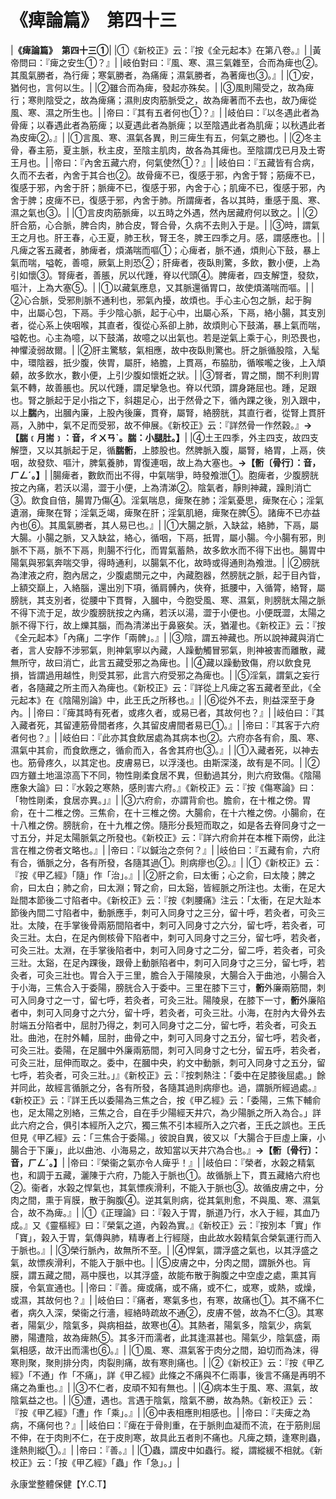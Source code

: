 # 《痺論篇》　第四十三

|**《痺論篇》　第四十三①**|
|①《新校正》云：『按《全元起本》在第八卷。』|
|黃帝問曰：『痺之安生①？』|
|岐伯對曰：『風、寒、濕三氣雜至，合而為痺也②。其風氣勝者，為行痺；寒氣勝者，為痛痺；濕氣勝者，為著痺也③。』|
|①安，猶何也，言何以生。|
|②雖合而為痺，發起亦殊矣。|
|③風則陽受之，故為痺行；寒則陰受之，故為痺痛；濕則皮肉筋脈受之，故為痺著而不去也，故乃痺從風、寒、濕之所生也。|
|帝曰：『其有五者何也①？』|
|岐伯曰：『以冬遇此者為骨痺；以春遇此者為筋痺；以夏遇此者為脈痺；以至陰遇此者為肌痺；以秋遇此者為皮痺②。』|
|①言風、寒、濕氣各異，則三痺生有五，何氣之勝也。|
|②冬主骨，春主筋，夏主脈，秋主皮，至陰主肌肉，故各為其痺也。至陰謂戊已月及土寄王月也。|
|帝曰：『內舍五藏六府，何氣使然①？』|
|岐伯曰：『五藏皆有合病，久而不去者，內舍于其合也②。故骨痺不已，復感于邪，內舍于腎；筋痺不已，復感于邪，內舍于肝；脈痺不已，復感于邪，內舍于心；肌痺不已，復感于邪，內舍于脾；皮痺不已，復感于邪，內舍于肺。所謂痺者，各以其時，重感于風、寒、濕之氣也③。|
|①言皮肉筋脈痺，以五時之外遇，然內居藏府何以致之。|
|②肝合筋，心合脈，脾合肉，肺合皮，腎合骨，久病不去則入于是。|
|③時，謂氣王之月也。肝王春，心王夏，肺王秋，腎王冬，脾王四季之月。感，謂感應也。|
|凡痺之客五藏者，肺痺者，煩滿喘而嘔①；心痺者，脈不通，煩則心下鼓，暴上氣而喘，嗌乾，善噫，厥氣上則恐②；肝痺者，夜臥則驚，多飲，數小便，上為引如懷③。腎痺者，善脹，尻以代踵，脊以代頭④。脾痺者，四支解墯，發欬，嘔汁，上為大塞⑤。|
|①以藏氣應息，又其脈還循胃口，故使煩滿喘而嘔。|
|②心合脈，受邪則脈不通利也，邪氣內擾，故煩也。手心主心包之脈，起于胸中，出屬心包，下鬲。手少陰心脈，起于心中，出屬心系，下鬲，絡小腸，其支別者，從心系上俠咽喉，其直者，復從心系卻上肺，故煩則心下鼓滿，暴上氣而喘，嗌乾也。心主為噫，以下鼓滿，故噫之以出氣也。若是逆氣上乘于心，則恐畏也，神懼淩弱故爾。|
|②肝主驚駭，氣相應，故中夜臥則驚也。肝之脈循股陰，入髦中，環陰器，扺少腹，俠胃，屬肝，絡膽，上貫鬲，布脇肋，循喉嚨之後，上入頏顙，故多飲水，數小便，上引少腹如懷姙之狀。|
|③腎者，胃之關，關不利則胃氣不轉，故善脹也。尻以代踵，謂足攣急也。脊以代頭，謂身踡屈也。踵，足跟也。腎之脈起于足小指之下，斜趨足心，出于然骨之下，循內踝之後，別入跟中，以上**腨**內，出膕內廉，上股內後廉，貫脊，屬腎，絡膀胱，其直行者，從腎上貫肝鬲，入肺中，氣不足而受邪，故不伸展。《新校正》云：『詳然骨一作然穀。』**→【腨﹝月耑﹞：音，ㄔㄨㄢˋ。腨：小腿肚。】**|
|④土王四季，外主四支，故四支解墮，又以其脈起于足，循**腨䯒**，上膝股也。然脾脈入腹，屬腎，絡胃，上鬲，俠咽，故發欬、嘔汁，脾氣養肺，胃復連咽，故上為大塞也。**→【䯒〔骨行〕：音，ㄏㄥˊ。】**|
|腸痺者，數飲而出不得，中氣喘爭，時發飧泄①。胞痺者，少腹膀胱按之內痛，若沃以湯，澀于小便，上為清涕②。陰氣者，靜則神藏，躁則消亡③。飲食自倍，腸胃乃傷④。淫氣喘息，痺聚在肺；淫氣憂思，痺聚在心；淫氣遺溺，痺聚在腎；淫氣乏竭，痺聚在肝；淫氣肌絕，痺聚在脾⑤。諸痺不已亦益內也⑥。其風氣勝者，其人易已也。』|
|①大腸之脈，入缺盆，絡肺，下鬲，屬大腸。小腸之脈，又入缺盆，絡心，循咽，下鬲，扺胃，屬小腸。今小腸有邪，則脈不下鬲，脈不下鬲，則腸不行化，而胃氣蓄熱，故多飲水而不得下出也。腸胃中陽氣與邪氣奔喘交爭，得時通利，以腸氣不化，故時或得通則為飧泄。|
|②膀胱為津液之府，胞內居之，少腹處關元之中，內藏胞器，然膀胱之脈，起于目內眥，上額交巔上，入絡腦，還出別下項，循肩髆內，俠脊，抵腰中，入循膂，絡腎，屬膀胱，其支別者，從腰中下貫臀，入膕中，今胞受風、寒、濕氣，則膀胱太陽之脈不得下流于足，故少腹膀胱按之內痛，若沃以湯，澀于小便也。小便既澀，太陽之脈不得下行，故上爍其腦，而為清涕出于鼻竅矣。沃，猶灌也。《新校正》云：『按《全元起本》「內痛」二字作「兩髀」。』|
|③陰，謂五神藏也。所以說神藏與消亡者，言人安靜不涉邪氣，則神氣寧以內藏，人躁動觸冒邪氣，則神被害而離散，藏無所守，故曰消亡，此言五藏受邪之為痺也。|
|④藏以躁動致傷，府以飲食見損，皆謂過用越性，則受其邪，此言六府受邪之為痺也。|
|⑤淫氣，謂氣之妄行者，各隨藏之所主而入為痺也。《新校正》云：『詳從上凡痺之客五藏者至此，《全元起本》在《陰陽別論》中，此王氏之所移也。』|
|⑥從外不去，則益深至于身內。|
|帝曰：『痺其時有死者，或疼久者，或易已者，其故何也？』|
|岐伯曰：『其入藏者死，其留連筋骨間者疼，久其留皮膚間者易已①。』|
|帝曰：『其客于六府者何也？』|
|岐伯曰：『此亦其食飲居處為其病本也②。六府亦各有俞，風、寒、濕氣中其俞，而食飲應之，循俞而入，各舍其府也③。』|
|①入藏者死，以神去也。筋骨疼久，以其定也。皮膚易已，以浮淺也。由斯深淺，故有是不同。|
|②四方雖土地溫涼高下不同，物性剛柔食居不異，但動過其分，則六府致傷。《陰陽應象大論》曰：『水榖之寒熱，感則害六府。』《新校正》云：『按《傷寒論》曰：「物性剛柔，食居亦異。」』|
|③六府俞，亦謂背俞也。膽俞，在十椎之傍。胃俞，在十二椎之傍。三焦俞，在十三椎之傍。大腸俞，在十六椎之傍。小腸俞，在十八椎之傍。膀胱俞，在十九椎之傍。隨形分長短而取之，如是各去脊同身寸之一寸五分，并足太陽脈氣之所發也。《新校正》云：『詳六府俞并在本椎下兩傍，此注言在椎之傍者文略也。』|
|帝曰：『以鍼治之奈何？』|
|岐伯曰：『五藏有俞，六府有合，循脈之分，各有所發，各隨其過①。則病瘳也②。』|
|①《新校正》云：『按《甲乙經》「隨」作「治」。』|
|②肝之俞，曰太衝；心之俞，曰太陵；脾之俞，曰太白；肺之俞，曰太淵；腎之俞，曰太谿，皆經脈之所注也。太衝，在足大趾間本節後二寸陷者中。《新校正》云：『按《刺腰痛》注云：「太衝，在足大趾本節後內間二寸陷者中，動脈應手，刺可入同身寸之三分，留十呼，若灸者，可灸三壯。太陵，在手掌後骨兩筋間陷者中，刺可入同身寸之六分，留七呼，若灸者，可灸三壯。太白，在足內側核骨下陷者中，刺可入同身寸之三分，留七呼，若灸者，可灸三壯。太淵，在手掌後陷者中，刺可入同身寸之二分，留二呼，若灸者，可灸三壯。太谿，在足內踝後，跟骨上動脈陷者中，刺可入同身寸之三分，留七呼，若灸者，可灸三壯也。胃合入于三里，膽合入于陽陵泉，大腸合入于曲池，小腸合入于小海，三焦合入于委陽，膀胱合入于委中。三里在膝下三寸，**䯒**外廉兩筋間，刺可入同身寸之一寸，留七呼，若灸者，可灸三壯。陽陵泉，在膝下一寸，**䯒**外廉陷者中，刺可入同身寸之六分，留十呼，若灸者，可灸三壯。小海，在肘內大骨外去肘端五分陷者中，屈肘乃得之，刺可入同身寸之二分，留七呼，若灸者，可灸五壯。曲池，在肘外輔，屈肘，曲骨之中，刺可入同身寸之五分，留七呼，若灸者，可灸三壯。委陽，在足膕中外廉兩筋間，刺可入同身寸之七分，留五呼，若灸者，可灸三壯，屈伸而取之。委中，在膕中央，約文中動脈，刺可入同身寸之五分，留七呼，若灸者，可灸三壯。」』《新校正》云：『按刺熱注：「委中在足膝後屈處。」餘并同此，故經言循脈之分，各有所發，各隨其過則病瘳也。過，謂脈所經過處。』《新校正》云：『詳王氏以委陽為三焦之合，按《甲乙經》云：「委陽，三焦下輔俞也，足太陽之別絡，三焦之合，自在手少陽經天井穴，為少陽脈之所入為合。」詳此六府之合，俱引本經所入之穴，獨三焦不引本經所入之穴者，王氏之誤也。王氏但見《甲乙經》云：「三焦合于委陽。」彼說自異，彼又以「大腸合于巨虛上廉，小腸合于下廉」，此以曲池、小海易之，故知當以天井穴為合也。』**→【䯒〔骨行〕：音，ㄏㄥˊ。】**|
|帝曰：『榮衞之氣亦令人痺乎！』|
|岐伯曰：『榮者，水榖之精氣也，和調于五藏，灑陳于六府，乃能入于脈也①。故循脈上下，貫五藏絡六府也②。衞者，水榖之悍氣也，其氣慓疾滑利，不能入于脈也③。故循皮膚之中，分肉之間，熏于肓膜，散于胸腹④。逆其氣則病，從其氣則愈，不與風、寒、濕氣合，故不為痺。』|
|①《正理論》曰：『榖入于胃，脈道乃行，水入于經，其血乃成。』又《靈樞經》曰：『榮氣之道，內榖為實。』《新校正》云：『按別本「實」作「寶」，榖入于胃，氣傳與肺，精專者上行經隧，由此故水榖精氣合榮氣運行而入于脈也。』|
|③榮行脈內，故無所不至。|
|④悍氣，謂浮盛之氣也，以其浮盛之氣，故慓疾滑利，不能入于脈中也。|
|⑤皮膚之中，分肉之間，謂脈外也。肓膜，謂五藏之間，鬲中膜也，以其浮盛，故能布散于胸腹之中空虛之處，熏其肓膜，令氣宣通也。|
|帝曰：『善。痺或痛，或不痛，或不仁，或寒，或熱，或燥，或濕，其故何也？』|
|岐伯曰：『痛者，寒氣多也，有寒，故痛也①。其不痛不仁者，病久入深，榮衞之行濇，經絡時疏故不通②，皮膚不營，故為不仁③。其寒者，陽氣少，陰氣多，與病相益，故寒也④。其熱者，陽氣多，陰氣少，病氣勝，陽遭陰，故為痺熱⑤。其多汗而濡者，此其逢濕甚也。陽氣少，陰氣盛，兩氣相感，故汗出而濡也⑥。』|
|①風、寒、濕氣客于肉分之間，廹切而為沫，得寒則聚，聚則排分肉，肉裂則痛，故有寒則痛也。|
|②《新校正》云：『按《甲乙經》「不通」作「不痛」，詳《甲乙經》此條之不痛與不仁兩事，後言不痛是再明不痛之為重也。』|
|③不仁者，皮頑不知有無也。|
|④病本生于風、寒、濕氣，故陰氣益之也。|
|⑤遭，遇也。言遇于陰氣，陰氣不勝，故為熱。《新校正》云：『按《甲乙經》「遭」作「乘」。』|
|⑥中表相應則相感也。|
|帝曰：『夫痺之為病，不痛何也？』|
|岐伯曰：『痺在于骨則重，在于脈則血凝而不流，在于筋則屈不伸，在于肉則不仁，在于皮則寒，故具此五者則不痛也。凡痺之類，逢寒則蟲，逢熱則縱①。』|
|帝曰：『善。』|
|①蟲，謂皮中如蟲行。縱，謂縱緩不相就。《新校正》云：「按《甲乙經》「蟲」作「急」。」|


永康堂整體保健【Y.C.T】


